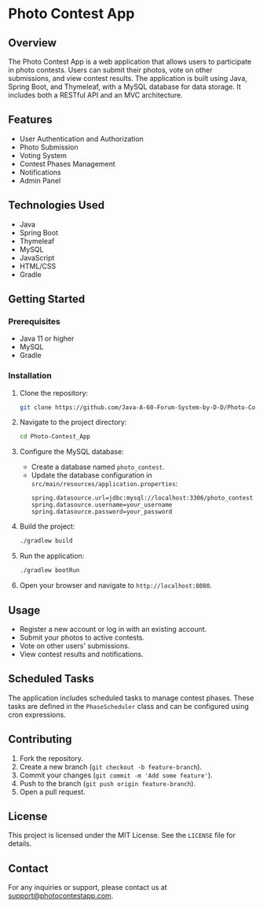 # Photo Contest App

## Overview
The Photo Contest App is a web application that allows users to participate in photo contests. Users can submit their photos, vote on other submissions, and view contest results. The application is built using Java, Spring Boot, and Thymeleaf, with a MySQL database for data storage. It includes both a RESTful API and an MVC architecture.

## Features
- User Authentication and Authorization
- Photo Submission
- Voting System
- Contest Phases Management
- Notifications
- Admin Panel

## Technologies Used
- Java
- Spring Boot
- Thymeleaf
- MySQL
- JavaScript
- HTML/CSS
- Gradle

## Getting Started

### Prerequisites
- Java 11 or higher
- MySQL
- Gradle

### Installation
1. Clone the repository:
    ```sh
    git clone https://github.com/Java-A-60-Forum-System-by-D-D/Photo-Contest_App.git
    ```
2. Navigate to the project directory:
    ```sh
    cd Photo-Contest_App
    ```
3. Configure the MySQL database:
    - Create a database named `photo_contest`.
    - Update the database configuration in `src/main/resources/application.properties`:
        ```properties
        spring.datasource.url=jdbc:mysql://localhost:3306/photo_contest
        spring.datasource.username=your_username
        spring.datasource.password=your_password
        ```

4. Build the project:
    ```sh
    ./gradlew build
    ```

5. Run the application:
    ```sh
    ./gradlew bootRun
    ```

6. Open your browser and navigate to `http://localhost:8080`.

## Usage
- Register a new account or log in with an existing account.
- Submit your photos to active contests.
- Vote on other users' submissions.
- View contest results and notifications.

## Scheduled Tasks
The application includes scheduled tasks to manage contest phases. These tasks are defined in the `PhaseScheduler` class and can be configured using cron expressions.

## Contributing
1. Fork the repository.
2. Create a new branch (`git checkout -b feature-branch`).
3. Commit your changes (`git commit -m 'Add some feature'`).
4. Push to the branch (`git push origin feature-branch`).
5. Open a pull request.

## License
This project is licensed under the MIT License. See the `LICENSE` file for details.

## Contact
For any inquiries or support, please contact us at support@photocontestapp.com.
